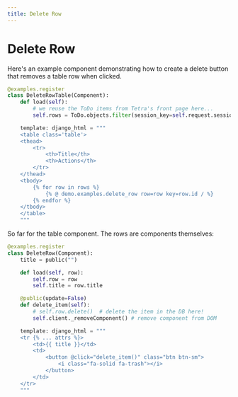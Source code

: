 ```yaml
---
title: Delete Row
---
```


# Delete Row

Here's an example component demonstrating how to create a delete button that removes a table row when clicked.
```python
@examples.register
class DeleteRowTable(Component):
    def load(self):
        # we reuse the ToDo items from Tetra's front page here...
        self.rows = ToDo.objects.filter(session_key=self.request.session.session_key)

    template: django_html = """
    <table class='table'>
    <thead>
        <tr>
            <th>Title</th>
            <th>Actions</th>
        </tr>
    </thead>
    <tbody>
        {% for row in rows %}
            {% @ demo.examples.delete_row row=row key=row.id / %}
        {% endfor %}
    </tbody>
    </table>
    """
```
So far for the table component. The rows are components themselves:
```python
@examples.register
class DeleteRow(Component):
    title = public("")

    def load(self, row):
        self.row = row
        self.title = row.title

    @public(update=False)
    def delete_item(self):
        # self.row.delete()  # delete the item in the DB here!
        self.client._removeComponent() # remove component from DOM

    template: django_html = """
    <tr {% ... attrs %}>
        <td>{{ title }}</td>
        <td>
            <button @click="delete_item()" class="btn btn-sm">
                <i class="fa-solid fa-trash"></i>
            </button>
        </td>
    </tr>
    """
```